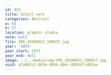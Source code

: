 ```yaml
---
id: 425
title: Soleil vert
categories: Abstrait
w: 63
h: 57
location: graphic studio
note: null
file: IMG_20180922_190937.jpg
year: '1973'
year_start: 1973
year_end: null
image: ../../media/img/IMG_20180922_190937.jpg
uuid: a7a062c2-603e-48d4-abec-08934fcd63aa
---
```



